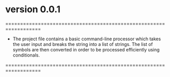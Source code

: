 # version 0.0.1
==================================================================

*   The project file contains a basic command-line processor which takes the user input
    and breaks the string into a list of strings.
    The list of symbols are then converted in order to be processed efficiently using conditionals.

==================================================================
